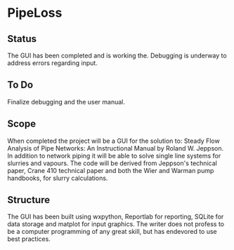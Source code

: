 # PipeLoss

## Status
The GUI has been completed and is working the.  Debugging is underway to
address errors regarding input.

## To Do
Finalize debugging and the user manual.

## Scope
When completed the project will be a GUI for the solution to:
Steady Flow Analysis of Pipe Networks: An Instructional Manual by Roland W. Jeppson.
In addition to network piping it will be able to solve single line systems for slurries
and vapours.  The code will be derived from Jeppson's technical paper, Crane 410 technical paper and
both the Wier and Warman pump handbooks, for slurry calculations.

## Structure
The GUI has been built using wxpython, Reportlab for reporting, SQLite for data storage
and matplot for input graphics.  The writer does not profess to be a computer programming
of any great skill, but has endevored to use best practices.
